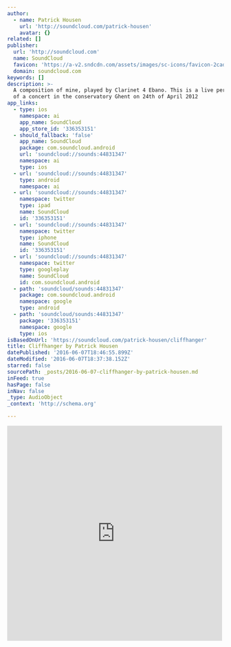```yaml
---
author:
  - name: Patrick Housen
    url: 'http://soundcloud.com/patrick-housen'
    avatar: {}
related: []
publisher:
  url: 'http://soundcloud.com'
  name: SoundCloud
  favicon: 'https://a-v2.sndcdn.com/assets/images/sc-icons/favicon-2cadd14b.ico'
  domain: soundcloud.com
keywords: []
description: >-
  A composition of mine, played by Clarinet 4 Ebano. This is a live performance
  of a concert in the conservatory Ghent on 24th of April 2012
app_links:
  - type: ios
    namespace: ai
    app_name: SoundCloud
    app_store_id: '336353151'
  - should_fallback: 'false'
    app_name: SoundCloud
    package: com.soundcloud.android
    url: 'soundcloud://sounds:44831347'
    namespace: ai
    type: ios
  - url: 'soundcloud://sounds:44831347'
    type: android
    namespace: ai
  - url: 'soundcloud://sounds:44831347'
    namespace: twitter
    type: ipad
    name: SoundCloud
    id: '336353151'
  - url: 'soundcloud://sounds:44831347'
    namespace: twitter
    type: iphone
    name: SoundCloud
    id: '336353151'
  - url: 'soundcloud://sounds:44831347'
    namespace: twitter
    type: googleplay
    name: SoundCloud
    id: com.soundcloud.android
  - path: 'soundcloud/sounds:44831347'
    package: com.soundcloud.android
    namespace: google
    type: android
  - path: 'soundcloud/sounds:44831347'
    package: '336353151'
    namespace: google
    type: ios
isBasedOnUrl: 'https://soundcloud.com/patrick-housen/cliffhanger'
title: Cliffhanger by Patrick Housen
datePublished: '2016-06-07T18:46:55.899Z'
dateModified: '2016-06-07T18:37:38.152Z'
starred: false
sourcePath: _posts/2016-06-07-cliffhanger-by-patrick-housen.md
inFeed: true
hasPage: false
inNav: false
_type: AudioObject
_context: 'http://schema.org'

---
```

<iframe src="https://cdn.embedly.com/widgets/media.html?src=https%3A%2F%2Fw.soundcloud.com%2Fplayer%2F%3Fvisual%3Dtrue%26url%3Dhttp%253A%252F%252Fapi.soundcloud.com%252Ftracks%252F44831347%26show_artwork%3Dtrue&amp;url=https%3A%2F%2Fsoundcloud.com%2Fpatrick-housen%2Fcliffhanger&amp;image=http%3A%2F%2Fa1.sndcdn.com%2Fimages%2Ffb_placeholder.png%3F1465314307&amp;key=b7d04c9b404c499eba89ee7072e1c4f7&amp;type=text%2Fhtml&amp;schema=soundcloud" width="500" height="500" scrolling="no" frameborder="0" allowfullscreen="" style=""></iframe>